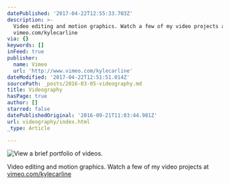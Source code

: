 ```yaml
---
datePublished: '2017-04-22T12:55:33.703Z'
description: >-
  Video editing and motion graphics. Watch a few of my video projects at
  vimeo.com/kylecarline
via: {}
keywords: []
inFeed: true
publisher:
  name: Vimeo
  url: 'http://www.vimeo.com/kylecarline'
dateModified: '2017-04-22T12:51:51.014Z'
sourcePath: _posts/2016-03-05-videography.md
title: Videography
hasPage: true
author: []
starred: false
datePublishedOriginal: '2016-09-21T11:03:44.981Z'
url: videography/index.html
_type: Article

---
```

![View a brief portfolio of videos.](https://s3-us-west-2.amazonaws.com/the-grid-img/p/32c7b23787ccb5e30c4f1c6865ecd5942fc0d839.jpg)

Video editing and motion graphics. Watch a few of my video projects at [vimeo.com/kylecarline][0]

[0]: http://www.vimeo.com/kylecarline